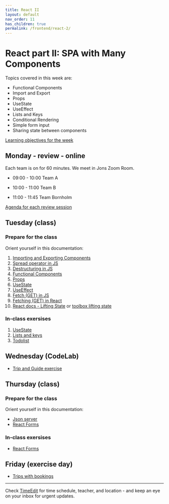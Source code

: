 ```yaml
---
title: React II
layout: default
nav_order: 11
has_children: true
permalink: /frontend/react-2/
---
```


# React part II: SPA with Many Components

Topics covered in this week are:

- Functional Components
- Import and Export
- Props
- UseState
- UseEffect
- Lists and Keys
- Conditional Rendering
- Simple form input
- Sharing state between components

[Learning objectives for the week](./learningobjectives.md)

## Monday - review - online

Each team is on for 60 minutes. We meet in Jons Zoom Room.

- 09:00 - 10:00 Team A

- 10:00 - 11:00 Team B

- 11:00 - 11:45 Team Bornholm

[Agenda for each review session](./review_agenda.md)

## Tuesday (class)

### Prepare for the class

Orient yourself in this documentation:

1. [Importing and Exporting Components](https://react.dev/learn/importing-and-exporting-components)
2. [Spread operator in JS](../../toolbox/javascript/js_spread_operator.md)
3. [Destructuring in JS](../../toolbox/javascript/js_destructuring.md)
4. [Functional Components](../../toolbox/react/functional_components.md)
5. [Props](../../toolbox/react/props.md)
6. [UseState](../../toolbox/react/usestate.md)
7. [UseEffect](../../toolbox/react/useeffect.md)
8. [Fetch (GET) in JS](../../toolbox/javascript/js_fetch.md)
9. [Fetching (GET) in React](https://react.dev/reference/react/useEffect#fetching-data-with-effects)
10. [React docs - Lifting State](https://react.dev/learn/sharing-state-between-components) or [toolbox lifting state](../../toolbox/react/lifting_state.md)

### In-class exersises

1. [UseState](./exercises/react_state.md)
2. [Lists and keys](./exercises/react_lists.md)
3. [Todolist](./exercises/react_shared_state.md)

## Wednesday (CodeLab)

- [Trip and Guide exercise](./exercises/codelab.md)

## Thursday (class)

### Prepare for the class

Orient yourself in this documentation:

- [Json server](../../toolbox/react/json-server.md)
- [React Forms]()

### In-class exersises

- [React Forms](./exercises/react_forms.md)

## Friday (exercise day)

- [Trips with bookings](./exercises/bookings.md)

<hr>

Check [TimeEdit](https://skema.cphbusiness.dk/) for time schedule, teacher, and location - and keep an eye on your inbox for urgent updates.
